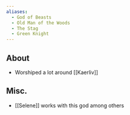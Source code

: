 ```yaml
---
aliases:
  - God of Beasts
  - Old Man of the Woods
  - The Stag
  - Green Knight
---
```

## About

- Worshiped a lot around [[Kaerliv]]

## Misc.

- [[Selene]] works with this god among others